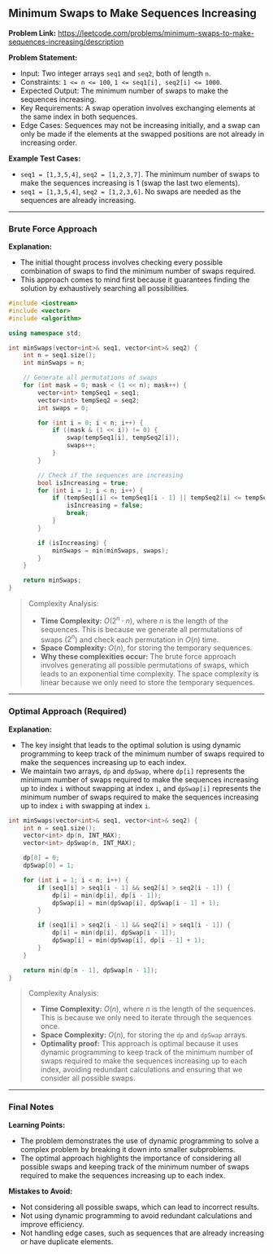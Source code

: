 ## Minimum Swaps to Make Sequences Increasing
**Problem Link:** https://leetcode.com/problems/minimum-swaps-to-make-sequences-increasing/description

**Problem Statement:**
- Input: Two integer arrays `seq1` and `seq2`, both of length `n`.
- Constraints: `1 <= n <= 100`, `1 <= seq1[i], seq2[i] <= 1000`.
- Expected Output: The minimum number of swaps to make the sequences increasing.
- Key Requirements: A swap operation involves exchanging elements at the same index in both sequences.
- Edge Cases: Sequences may not be increasing initially, and a swap can only be made if the elements at the swapped positions are not already in increasing order.

**Example Test Cases:**
- `seq1 = [1,3,5,4]`, `seq2 = [1,2,3,7]`. The minimum number of swaps to make the sequences increasing is 1 (swap the last two elements).
- `seq1 = [1,3,5,4]`, `seq2 = [1,2,3,6]`. No swaps are needed as the sequences are already increasing.

---

### Brute Force Approach

**Explanation:**
- The initial thought process involves checking every possible combination of swaps to find the minimum number of swaps required.
- This approach comes to mind first because it guarantees finding the solution by exhaustively searching all possibilities.

```cpp
#include <iostream>
#include <vector>
#include <algorithm>

using namespace std;

int minSwaps(vector<int>& seq1, vector<int>& seq2) {
    int n = seq1.size();
    int minSwaps = n;

    // Generate all permutations of swaps
    for (int mask = 0; mask < (1 << n); mask++) {
        vector<int> tempSeq1 = seq1;
        vector<int> tempSeq2 = seq2;
        int swaps = 0;

        for (int i = 0; i < n; i++) {
            if ((mask & (1 << i)) != 0) {
                swap(tempSeq1[i], tempSeq2[i]);
                swaps++;
            }
        }

        // Check if the sequences are increasing
        bool isIncreasing = true;
        for (int i = 1; i < n; i++) {
            if (tempSeq1[i] <= tempSeq1[i - 1] || tempSeq2[i] <= tempSeq2[i - 1]) {
                isIncreasing = false;
                break;
            }
        }

        if (isIncreasing) {
            minSwaps = min(minSwaps, swaps);
        }
    }

    return minSwaps;
}
```

> Complexity Analysis:
> - **Time Complexity:** $O(2^n \cdot n)$, where $n$ is the length of the sequences. This is because we generate all permutations of swaps ($2^n$) and check each permutation in $O(n)$ time.
> - **Space Complexity:** $O(n)$, for storing the temporary sequences.
> - **Why these complexities occur:** The brute force approach involves generating all possible permutations of swaps, which leads to an exponential time complexity. The space complexity is linear because we only need to store the temporary sequences.

---

### Optimal Approach (Required)

**Explanation:**
- The key insight that leads to the optimal solution is using dynamic programming to keep track of the minimum number of swaps required to make the sequences increasing up to each index.
- We maintain two arrays, `dp` and `dpSwap`, where `dp[i]` represents the minimum number of swaps required to make the sequences increasing up to index `i` without swapping at index `i`, and `dpSwap[i]` represents the minimum number of swaps required to make the sequences increasing up to index `i` with swapping at index `i`.

```cpp
int minSwaps(vector<int>& seq1, vector<int>& seq2) {
    int n = seq1.size();
    vector<int> dp(n, INT_MAX);
    vector<int> dpSwap(n, INT_MAX);

    dp[0] = 0;
    dpSwap[0] = 1;

    for (int i = 1; i < n; i++) {
        if (seq1[i] > seq1[i - 1] && seq2[i] > seq2[i - 1]) {
            dp[i] = min(dp[i], dp[i - 1]);
            dpSwap[i] = min(dpSwap[i], dpSwap[i - 1] + 1);
        }

        if (seq1[i] > seq2[i - 1] && seq2[i] > seq1[i - 1]) {
            dp[i] = min(dp[i], dpSwap[i - 1]);
            dpSwap[i] = min(dpSwap[i], dp[i - 1] + 1);
        }
    }

    return min(dp[n - 1], dpSwap[n - 1]);
}
```

> Complexity Analysis:
> - **Time Complexity:** $O(n)$, where $n$ is the length of the sequences. This is because we only need to iterate through the sequences once.
> - **Space Complexity:** $O(n)$, for storing the `dp` and `dpSwap` arrays.
> - **Optimality proof:** This approach is optimal because it uses dynamic programming to keep track of the minimum number of swaps required to make the sequences increasing up to each index, avoiding redundant calculations and ensuring that we consider all possible swaps.

---

### Final Notes

**Learning Points:**
- The problem demonstrates the use of dynamic programming to solve a complex problem by breaking it down into smaller subproblems.
- The optimal approach highlights the importance of considering all possible swaps and keeping track of the minimum number of swaps required to make the sequences increasing up to each index.

**Mistakes to Avoid:**
- Not considering all possible swaps, which can lead to incorrect results.
- Not using dynamic programming to avoid redundant calculations and improve efficiency.
- Not handling edge cases, such as sequences that are already increasing or have duplicate elements.